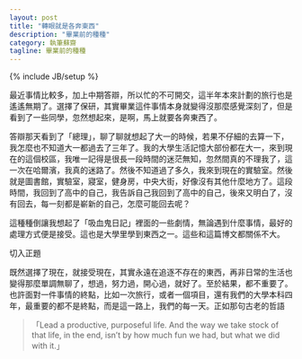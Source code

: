 ```yaml
---
layout: post
title: "轉眼就是各奔東西"
description: "畢業前的種種"
category: 執筆蘇齋
tagline: 畢業前的種種
---
```

{% include JB/setup %}

最近事情比較多，加上中期答辯，所以忙的不可開交，這半年本來計劃的旅行也是遙遙無期了。選擇了保研，其實畢業這件事情本身就變得沒那麼感覺深刻了，但是看到了一些同學，忽然想起來，是啊，馬上就要各奔東西了。

答辯那天看到了「總理」，聊了聊就想起了大一的時候，若果不仔細的去算一下，我怎麼也不知道大一都過去了三年了。我的大學生活記憶大部份都在大一，來到現在的這個校區，我唯一記得是很長一段時間的迷茫無知，忽然間真的不理我了，這一次在哈爾濱，我真的迷路了。然後不知道過了多久，我來到現在的實驗室。然後就是圖書館，實驗室，寢室，健身房，中央大街，好像沒有其他什麼地方了。這段時間，我回到了高中的自己，我告訴自己我回到了高中的自己，後來又明白了，沒有回去，每一刻都是嶄新的自己，怎麼可能回去呢？


這種種倒讓我想起了「吸血鬼日記」裡面的一些劇情，無論遇到什麼事情，最好的處理方式便是接受。這也是大學里學到東西之一。這些和這篇博文都關係不大。

切入正題

既然選擇了現在，就接受現在，其實永遠在追逐不存在的東西，再非日常的生活也變得那麼單調無聊了，想過，努力過，開心過，就好了。至於結果，都不重要了。也許面對一件事情的終點，比如一次旅行，或者一個項目，還有我們的大學本科四年，最重要的都不是終點，而是這一路上，我們的每一天。正如那句古老的哲語
>「Lead a productive, purposeful life. And the way we take stock of that life, in the end, isn’t by how much fun we had, but what we did with it.」

